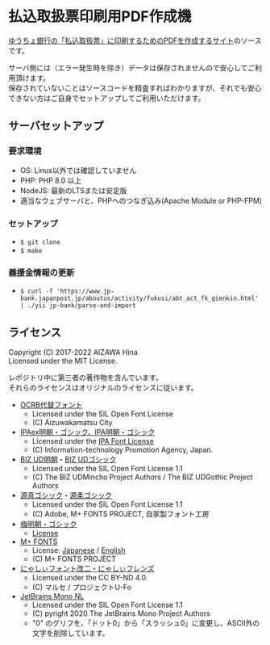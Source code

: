 払込取扱票印刷用PDF作成機
=========================

[ゆうちょ銀行の「払込取扱票」に印刷するためのPDFを作成するサイト](https://haraikomi.fetus.jp/)のソースです。

サーバ側には（エラー発生時を除き）データは保存されませんので安心してご利用頂けます。  
保存されていないことはソースコードを精査すればわかりますが、それでも安心できない方はご自身でセットアップしてご利用いただけます。

サーバセットアップ
------------------

### 要求環境

  - OS: Linux以外では確認していません
  - PHP: PHP 8.0 以上
  - NodeJS: 最新のLTSまたは安定版
  - 適当なウェブサーバと、PHPへのつなぎ込み(Apache Module or PHP-FPM)

### セットアップ

  - `$ git clone`
  - `$ make`

### 義援金情報の更新

  - `$ curl -f 'https://www.jp-bank.japanpost.jp/aboutus/activity/fukusi/abt_act_fk_gienkin.html' | ./yii jp-bank/parse-and-import`

ライセンス
----------

Copyright (C) 2017-2022 AIZAWA Hina  
Licensed under the MIT License.

レポジトリ中に第三者の著作物を含んでいます。  
それらのライセンスはオリジナルのライセンスに従います。

  - [OCRB代替フォント](https://www.city.aizuwakamatsu.fukushima.jp/docs/2008021400265/)
    - Licensed under the SIL Open Font License
    - (C) Aizuwakamatsu City
  - [IPAex明朝・ゴシック、IPA明朝・ゴシック](https://moji.or.jp/ipafont/)
    - Licensed under the [IPA Font License](https://moji.or.jp/ipafont/license/)
    - (C) Information-technology Promotion Agency, Japan.
  - [BIZ UD明朝](https://github.com/googlefonts/morisawa-biz-ud-mincho)・[BIZ UDゴシック](https://github.com/googlefonts/morisawa-biz-ud-gothic)
    - Licensed under the SIL Open Font License 1.1
    - (C) The BIZ UDMincho Project Authors / The BIZ UDGothic Project Authors
  - [源真ゴシック](http://jikasei.me/font/genshin/)・[源柔ゴシック](http://jikasei.me/font/genjyuu/)
    - Licensed under the SIL Open Font License 1.1
    - (C) Adobe, M+ FONTS PROJECT, 自家製フォント工房
  - [梅明朝・ゴシック](https://ja.osdn.net/projects/ume-font/)
    - [License](resources/fonts/umefont/license.html)
  - [M+ FONTS](http://mplus-fonts.osdn.jp/)
    - License: [Japanese](resources/fonts/mplus/LICENSE_J) / [English](resources/fonts/mplus/LICENSE_E)
    - (C) M+ FONTS PROJECT
  - [にゃしぃフォント改二・にゃしぃフレンズ](http://marusexijaxs.web.fc2.com/)
    - Licensed under the CC BY-ND 4.0
    - (C) マルセ / プロジェクトU-Fo
  - [JetBrains Mono NL](https://www.jetbrains.com/ja-jp/lp/mono/)
    - Licensed under the SIL Open Font License 1.1
    - (C) pyright 2020 The JetBrains Mono Project Authors
    - "0" のグリフを、「ドット0」から「スラッシュ0」に変更し、ASCII外の文字を削除しています。
